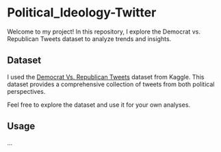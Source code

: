 # Political_Ideology-Twitter

Welcome to my project! In this repository, I explore the Democrat vs. Republican Tweets dataset to analyze trends and insights.

## Dataset
I used the [Democrat Vs. Republican Tweets](https://www.kaggle.com/datasets/kapastor/democratvsrepublicantweets) dataset from Kaggle. This dataset provides a comprehensive collection of tweets from both political perspectives.

Feel free to explore the dataset and use it for your own analyses.

## Usage
...

